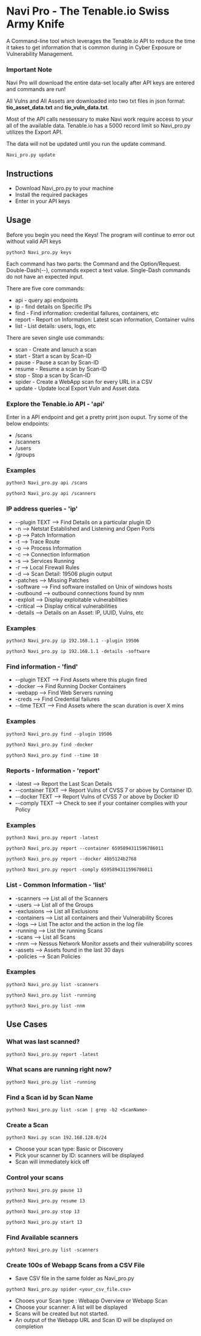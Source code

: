 # Navi Pro - The Tenable.io Swiss Army Knife
A Command-line tool which leverages the Tenable.io API to reduce the time it takes to get information that is common 
during in Cyber Exposure or Vulnerability Management.

### Important Note
Navi Pro will download the entire data-set locally after API keys are 
entered and commands are run! 

All Vulns and All Assets are downloaded into two txt files in json format:
 **tio_asset_data.txt** and **tio_vuln_data.txt**.  
 
 Most of the API calls nessessary to make Navi work require access to
 your all of the available data.  Tenable.io has a 5000 record limit so Navi_pro.py utilizes the Export API.
 
 The data will not be updated until you run the update command.
 
 `Navi_pro.py update`

## Instructions
  * Download Navi_pro.py to your machine
  * Install the required packages
  * Enter in your API keys

  
## Usage
Before you begin you need the Keys! The program will continue to error out without valid API keys

`python3 Navi_pro.py keys`

Each command has two parts: the Command and the Option/Request. Double-Dash(--), commands expect a text value. Single-Dash commands do not have an expected input.  

There are five core commands: 
 * api - query api endpoints
 * ip - find details on Specific IPs
 * find - Find information: credential failures, containers, etc
 * report - Report on Information: Latest scan information, Container vulns
 * list - List details: users, logs, etc
 
 There are seven single use commands: 
 * scan - Create and lanuch a scan
 * start - Start a scan by Scan-ID
 * pause - Pause a scan by Scan-ID
 * resume - Resume a scan by Scan-ID
 * stop - Stop a scan by Scan-ID
 * spider - Create a WebApp scan for every URL in a CSV
 * update - Update local Export Vuln and Asset data. 
 

### Explore the Tenable.io API - 'api'
  Enter in a API endpoint and get a pretty print json ouput.  Try some of the below endpoints:
   * /scans
   * /scanners
   * /users
   * /groups

### Examples
`python3 Navi_pro.py api /scans`

`python3 Navi_pro.py api /scanners`
  
### IP address queries - 'ip'
  * --plugin TEXT --> Find Details on a particular plugin ID
  * -n --> Netstat Established and Listening and Open Ports
  * -p --> Patch Information
  * -t --> Trace Route
  * -o --> Process Information
  * -c --> Connection Information
  * -s --> Services Running
  * -r --> Local Firewall Rules
  * -d --> Scan Detail: 19506 plugin output
  * -patches --> Missing Patches
  * -software --> Find software installed on Unix of windows hosts
  * -outbound --> outbound connections found by nnm
  * -exploit --> Display exploitable vulnerabilities
  * -critical --> Display critical vulnerabilities
  * -details --> Details on an Asset: IP, UUID, Vulns, etc

### Examples
`python3 Navi_pro.py ip 192.168.1.1 --plugin 19506`

`python3 Navi_pro.py ip 192.168.1.1 -details -software`

### Find information - 'find'
  * --plugin TEXT --> Find Assets where this plugin fired
  * -docker --> Find Running Docker Containers
  * -webapp --> Find Web Servers running
  * -creds  --> Find Credential failures
  * --time TEXT --> Find Assets where the scan duration is over X mins

### Examples
`python3 Navi_pro.py find --plugin 19506`

`python3 Navi_pro.py find -docker`

`python3 Navi_pro.py find --time 10`

### Reports - Information - 'report'
  * -latest -->  Report the Last Scan Details
  * --container TEXT --> Report Vulns of CVSS 7 or above by Container ID.
  * --docker TEXT --> Report Vulns of CVSS 7 or above by Docker ID
  * --comply TEXT --> Check to see if your container complies with your Policy

### Examples
`python3 Navi_pro.py report -latest`

`python3 Navi_pro.py report --container 6595894311596786011`

`python3 Navi_pro.py report --docker 48b5124b2768`

`python3 Navi_pro.py report -comply 6595894311596786011`

### List - Common Information - 'list'
  * -scanners --> List all of the Scanners
  * -users --> List all of the Groups
  * -exclusions --> List all Exclusions
  * -containers --> List all containers and their Vulnerability  Scores
  * -logs --> List The actor and the action in the log file
  * -running --> List the running Scans
  * -scans --> List all Scans
  * -nnm --> Nessus Network Monitor assets and their vulnerability scores
  * -assets --> Assets found in the last 30 days
  * -policies --> Scan Policies

### Examples
`python3 Navi_pro.py list -scanners`

`python3 Navi_pro.py list -running`

`python3 Navi_pro.py list -nnm `

## Use Cases

### What was last scanned?
`python3 Navi_pro.py report -latest`

### What scans are running right now?
`python3 Navi_pro.py list -running`

### Find a Scan id by Scan Name
`python3 Navi_pro.py list -scan | grep -b2 <ScanName>`

### Create a Scan
`python3 Navi.py scan 192.168.128.0/24`
  * Choose your scan type: Basic or Discovery
  * Pick your scanner by ID: scanners will be displayed
  * Scan will immediately kick off

### Control your scans
`python3 Navi_pro.py pause 13`

`python3 Navi_pro.py resume 13`

`python3 Navi_pro.py stop 13`

`python3 Navi_pro.py start 13`

### Find Available scanners
`pyhton3 Navi_pro.py list -scanners`

### Create 100s of Webapp Scans from a CSV File
* Save CSV file in the same folder as Navi_pro.py
  
`python3 Navi_pro.py spider <your_csv_file.csv>`
* Chooes your Scan type : Webapp Overview or Webapp Scan
* Choose your scanner: A list will be displayed
* Scans will be created but not started.
* An output of the Webapp URL and Scan ID will be displayed on completion

